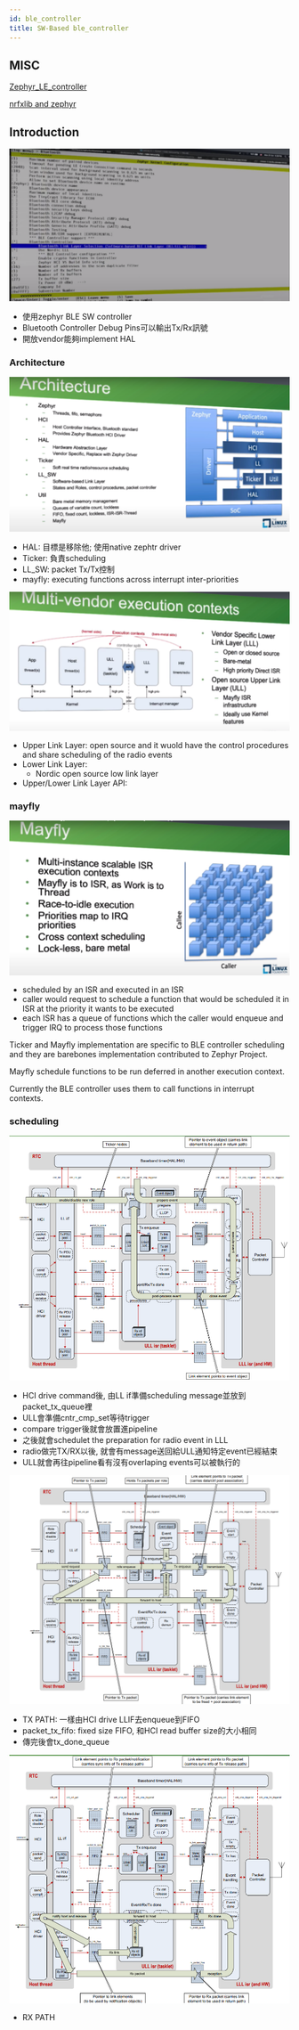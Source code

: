 ```yaml
---
id: ble_controller
title: SW-Based ble_controller
---
```


## MISC

[Zephyr_LE_controller](https://www.youtube.com/watch?v=rIicvcriWR8&t=14s)

[nrfxlib and zephyr](https://developer.nordicsemi.com/nRF_Connect_SDK/doc/latest/nrf/ug_ble_controller.html)


## Introduction


![platform](./image/ble_controller/BLE_controller_SW.png)

- 使用zephyr BLE SW controller
- Bluetooth Controller Debug Pins可以輸出Tx/Rx訊號
- 開放vendor能夠implement HAL 

### Architecture

![platform](./image/ble_controller/architecture.png)

- HAL: 目標是移除他; 使用native zephtr driver
- Ticker: 負責scheduling
- LL_SW: packet Tx/Tx控制
- mayfly: executing functions across interrupt inter-priorities 


![platform](./image/ble_controller/multi_vendor_execution_contexts.png)

- Upper Link Layer: open source and it wuold have the control procedures and share scheduling of the radio events
- Lower Link Layer: 
    - Nordic open source low link layer
- Upper/Lower Link Layer API: 

### mayfly

![platform](./image/ble_controller/mayfly.png)

- scheduled by an ISR and executed in an ISR
- caller would request to schedule a function that would be scheduled it in ISR at the priority it wants to be executed
- each ISR has a queue of functions which the caller would enqueue and trigger IRQ to process those functions

Ticker and Mayfly implementation are specific to BLE controller scheduling and they are barebones implementation contributed to Zephyr Project.

Mayfly schedule functions to be run deferred in another execution context.

Currently the BLE controller uses them to call functions in interrupt contexts.

### scheduling

![platform](./image/ble_controller/shceduling1.png)

- HCI drive command後, 由LL if準備scheduling message並放到packet_tx_queue裡
- ULL會準備cntr_cmp_set等待trigger
- compare trigger後就會放置進pipeline
- 之後就會schedulet the preparation for radio event in LLL
- radio做完TX/RX以後, 就會有message送回給ULL通知特定event已經結束
- ULL就會再往pipeline看有沒有overlaping events可以被執行的


![platform](./image/ble_controller/packet_tx.png)

- TX PATH: 一樣由HCI drive LLIF去enqueue到FIFO
- packet_tx_fifo: fixed size FIFO, 和HCI read buffer size的大小相同
- 傳完後會tx_done_queue

![platform](./image/ble_controller/packet_rx.png)

- RX PATH